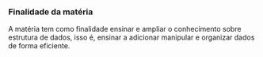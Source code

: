 <h3>Finalidade da matéria</h3>

A matéria tem como finalidade ensinar e ampliar o conhecimento sobre estrutura de dados, isso é, ensinar a adicionar manipular e organizar dados de forma eficiente.
